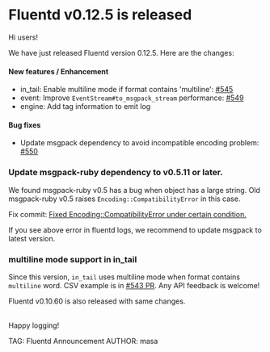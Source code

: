 # Fluentd v0.12.5 is released

Hi users!

We have just released Fluentd version 0.12.5.
Here are the changes:

#### New features / Enhancement

* in\_tail: Enable multiline mode if format contains 'multiline': [#545](https://github.com/fluent/fluentd/pull/545)
* event: Improve `EventStream#to_msgpack_stream` performance: [#549](https://github.com/fluent/fluentd/pull/549)
* engine: Add tag information to emit log

#### Bug fixes

* Update msgpack dependency to avoid incompatible encoding problem: [#550](https://github.com/fluent/fluentd/pull/550)

### Update msgpack-ruby dependency to v0.5.11 or later.

We found msgpack-ruby v0.5 has a bug when object has a large string.
Old msgpack-ruby v0.5 raises `Encoding::CompatibilityError` in this case.

Fix commit: [Fixed Encoding::CompatibilityError under certain condition.](https://github.com/msgpack/msgpack-ruby/commit/db58d34c17e689b585db14f8c37a0d8c665d4024)

If you see above error in fluentd logs, we recommend to update msgpack to latest version.

### multiline mode support in in_tail

Since this version, `in_tail` uses multiline mode when format contains `multiline` word.
CSV example is in [#543 PR](https://github.com/fluent/fluentd/pull/543).
Any API feedback is welcome!


Fluentd v0.10.60 is also released with same changes.
<br />
<br />

Happy logging!


TAG: Fluentd Announcement
AUTHOR: masa
